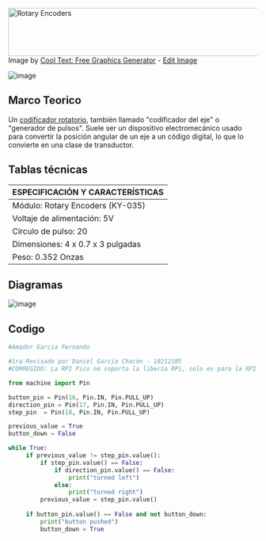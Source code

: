 <a href="https://es.cooltext.com"><img src="https://images.cooltext.com/5568078.png" width="522" height="97" alt="Rotary Encoders" /></a>
<br />Image by <a href="https://es.cooltext.com">Cool Text: Free Graphics Generator</a> - <a href="https://es.cooltext.com/Edit-Logo?LogoID=3990886918">Edit Image</a>

![image](https://www.prometec.net/wp-content/uploads/2018/01/rotary-encoder.jpg)


## Marco Teorico

Un <u>codificador rotatorio</u>, también llamado "codificador del eje" o "generador de pulsos".
Suele ser un dispositivo electromecánico usado para convertir la posición angular de un eje a un código digital, lo que lo convierte en una clase de transductor. 

## Tablas técnicas

| ESPECIFICACIÓN Y CARACTERÍSTICAS |
| :--- |
| Módulo: Rotary Encoders (KY-035) |
| Voltaje de alimentación: 5V |
| Círculo de pulso: 20 |
| Dimensiones: ‎4 x 0.7 x 3 pulgadas |
| Peso: 0.352 Onzas |

## Diagramas
![image](144543260-97e09c03-6092-4ff0-a6f3-98debacaff9e.png)

## Codigo

```python
#Amador Garcia Fernando

#1ra-Revisado por Daniel García Chacón - 18212185
#CORREGIDO: La RPI Pico no soporta la libería RPi, solo es para la RPI 3

from machine import Pin

button_pin = Pin(16, Pin.IN, Pin.PULL_UP)
direction_pin = Pin(17, Pin.IN, Pin.PULL_UP)
step_pin  = Pin(18, Pin.IN, Pin.PULL_UP)

previous_value = True
button_down = False

while True:
     if previous_value != step_pin.value():
         if step_pin.value() == False:
             if direction_pin.value() == False:
                 print("turned left")
             else:
                 print("turned right")
         previous_value = step_pin.value()   
    
     if button_pin.value() == False and not button_down:
         print("button pushed") 
         button_down = True
```
